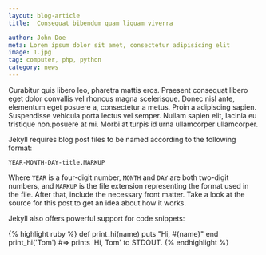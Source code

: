 ```yaml
---
layout: blog-article
title:  Consequat bibendum quam liquam viverra

author: John Doe
meta: Lorem ipsum dolor sit amet, consectetur adipisicing elit
image: 1.jpg
tag: computer, php, python
category: news
---
```

Curabitur quis libero leo, pharetra mattis eros. Praesent consequat libero eget dolor convallis vel rhoncus magna scelerisque. Donec nisl ante, elementum eget posuere a, consectetur a metus. Proin a adipiscing sapien. Suspendisse vehicula porta lectus vel semper. Nullam sapien elit, lacinia eu tristique non.posuere at mi. Morbi at turpis id urna ullamcorper ullamcorper.

Jekyll requires blog post files to be named according to the following format:

`YEAR-MONTH-DAY-title.MARKUP`

Where `YEAR` is a four-digit number, `MONTH` and `DAY` are both two-digit numbers, and `MARKUP` is the file extension representing the format used in the file. After that, include the necessary front matter. Take a look at the source for this post to get an idea about how it works.

Jekyll also offers powerful support for code snippets:

{% highlight ruby %}
  def print_hi(name)
    puts "Hi, #{name}"
  end
  print_hi('Tom')
#=> prints 'Hi, Tom' to STDOUT.
{% endhighlight %}
